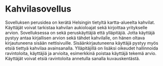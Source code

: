 # Kahvilasovellus

Sovelluksen perusidea on kerätä Helsingin tietyltä kartta-alueelta kahvilat. Käyttäjät voivat tarkistaa kahvilan aukioloajat sekä kirjoittaa yritykselle arvion. Sovelluksessa on sekä peruskäyttäjiä että ylläpitäjiä.
Jotta käyttäjä pystyy antaa kirjallisen arvion sekä tähdet kahvilalle, on hänen oltava kirjautuneena sisään nettisivuille. Sisäänkirjautuneena käyttäjä pystyy myös etsiä tiettyä kahvilaa avainsanalla.
Ylläpitäjillä on lisäksi oikeudet hallinnoida ravintoloita, käyttäjiä ja arvioita, esimerkkinä poistaa käyttäjä tekemä arvio. Käyttäjät voivat etsiä ravintoloita annetulla sanalla kuvauskentästä.
